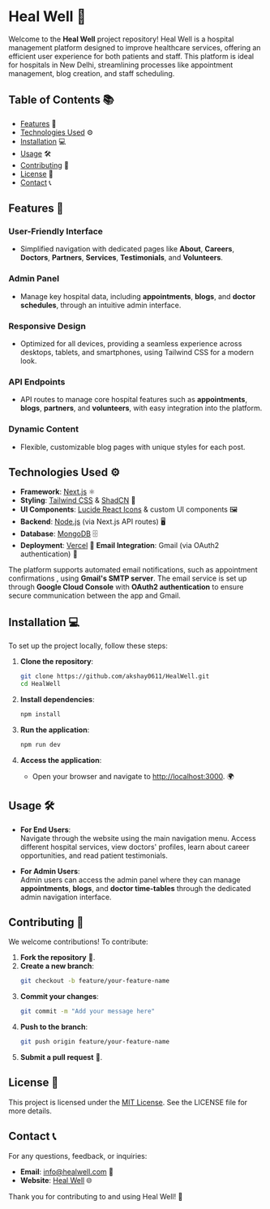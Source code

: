# Heal Well 🏥

Welcome to the **Heal Well** project repository! Heal Well is a hospital management platform designed to improve healthcare services, offering an efficient user experience for both patients and staff. This platform is ideal for hospitals in New Delhi, streamlining processes like appointment management, blog creation, and staff scheduling.

## Table of Contents 📚

- [Features](#features) 🌟
- [Technologies Used](#technologies-used) ⚙️
- [Installation](#installation) 💻
- [Usage](#usage) 🛠️
- [Contributing](#contributing) 🤝
- [License](#license) 📄
- [Contact](#contact) 📞

## Features 🌟

### **User-Friendly Interface**
- Simplified navigation with dedicated pages like **About**, **Careers**, **Doctors**, **Partners**, **Services**, **Testimonials**, and **Volunteers**.

### **Admin Panel**
- Manage key hospital data, including **appointments**, **blogs**, and **doctor schedules**, through an intuitive admin interface.

### **Responsive Design**
- Optimized for all devices, providing a seamless experience across desktops, tablets, and smartphones, using Tailwind CSS for a modern look.

### **API Endpoints**
- API routes to manage core hospital features such as **appointments**, **blogs**, **partners**, and **volunteers**, with easy integration into the platform.

### **Dynamic Content**
- Flexible, customizable blog pages with unique styles for each post.

## Technologies Used ⚙️

- **Framework**: [Next.js](https://nextjs.org/) ⚛️
- **Styling**: [Tailwind CSS](https://tailwindcss.com/) & [ShadCN](https://github.com/ShadCN) 🌈
- **UI Components**: [Lucide React Icons](https://github.com/lucide-icons/lucide) & custom UI components 🖼️
- **Backend**: [Node.js](https://nodejs.org/en/) (via Next.js API routes) 🖥️
- **Database**: [MongoDB](https://www.mongodb.com/) 🗄️
- **Deployment**: [Vercel](https://vercel.com/) 🚀
**Email Integration**: Gmail (via OAuth2 authentication) 📧

The platform supports automated email notifications, such as appointment confirmations , using **Gmail's SMTP server**. The email service is set up through **Google Cloud Console** with **OAuth2 authentication** to ensure secure communication between the app and Gmail.

## Installation 💻

To set up the project locally, follow these steps:

1. **Clone the repository**:
   ```bash
   git clone https://github.com/akshay0611/HealWell.git
   cd HealWell
   ```

2. **Install dependencies**:
   ```bash
   npm install
   ```

3. **Run the application**:
   ```bash
   npm run dev
   ```

4. **Access the application**:
   - Open your browser and navigate to [http://localhost:3000](http://localhost:3000). 🌍

## Usage 🛠️

- **For End Users**:  
  Navigate through the website using the main navigation menu. Access different hospital services, view doctors' profiles, learn about career opportunities, and read patient testimonials.

- **For Admin Users**:  
  Admin users can access the admin panel where they can manage **appointments**, **blogs**, and **doctor time-tables** through the dedicated admin navigation interface.

## Contributing 🤝

We welcome contributions! To contribute:

1. **Fork the repository** 🍴.
2. **Create a new branch**:
   ```bash
   git checkout -b feature/your-feature-name
   ```
3. **Commit your changes**:
   ```bash
   git commit -m "Add your message here"
   ```
4. **Push to the branch**:
   ```bash
   git push origin feature/your-feature-name
   ```
5. **Submit a pull request** 🚀.

## License 📄

This project is licensed under the [MIT License](LICENSE). See the LICENSE file for more details.

## Contact 📞

For any questions, feedback, or inquiries:

- **Email**: [info@healwell.com](mailto:info@healwell.com) 📧
- **Website**: [Heal Well](https://heal-well-brown.vercel.app/) 🌐

Thank you for contributing to and using Heal Well! 🎉
